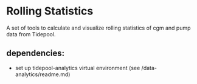 # Rolling Statistics
A set of tools to calculate and visualize rolling statistics of cgm and pump data from Tidepool.

## dependencies:
* set up tidepool-analytics virtual environment (see /data-analytics/readme.md)
